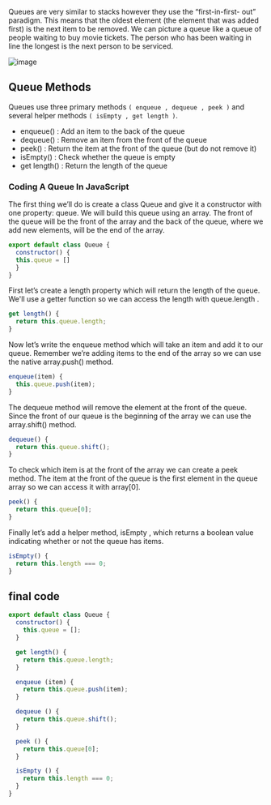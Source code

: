 Queues are very similar to stacks however they use the “first-in-first- out” paradigm. This means that the oldest element (the element that was added first) is the next item to be
removed.
We can picture a queue like a queue of people waiting to buy movie tickets. The person who has been waiting in line the longest is the next person to be serviced.

![image](https://user-images.githubusercontent.com/34129569/155966629-5ade7b4d-30e3-465c-8347-4dcff7d92978.png)

## Queue Methods

Queues use three primary methods `( enqueue , dequeue , peek )` and several helper methods `( isEmpty , get length )`.

* enqueue() : Add an item to the back of the queue
* dequeue() : Remove an item from the front of the queue
* peek() : Return the item at the front of the queue (but do not remove it)
* isEmpty() : Check whether the queue is empty
* get length() : Return the length of the queue


### Coding A Queue In JavaScript

The first thing we’ll do is create a class Queue and give it a constructor with one property: queue. We will build this queue using an array. The front of the queue will be
the front of the array and the back of the queue, where we add new elements, will be the end of the array.

```js
export default class Queue {
  constructor() {
  this.queue = []
  }
}
```

First let’s create a length property which will return the length of the queue. We'll use a getter function so we can access the length with queue.length .

```js
get length() {
  return this.queue.length;
}
```
Now let’s write the enqueue method which will take an item and add it to our queue. Remember we’re adding items to the end of the array so we can use the native
array.push() method.

```js
enqueue(item) {
  this.queue.push(item);
}
```

The dequeue method will remove the element at the front of the queue. Since the front of our queue is the beginning of the array we can use the array.shift() method.

```js
dequeue() {
  return this.queue.shift();
}
```
To check which item is at the front of the array we can create a peek method. The item at the front of the queue is the first element in the queue array so we can access it with
array[0].

```js
peek() {
  return this.queue[0];
}
```

Finally let’s add a helper method, isEmpty , which returns a boolean value indicating whether or not the queue has items.

```js
isEmpty() {
  return this.length === 0;
}
```

## final code

```js
export default class Queue {
  constructor() {
    this.queue = [];
  }

  get length() {
    return this.queue.length;
  }

  enqueue (item) {
    return this.queue.push(item);
  }

  dequeue () {
    return this.queue.shift();
  }

  peek () {
    return this.queue[0];
  }

  isEmpty () {
    return this.length === 0;
  }
}
```

